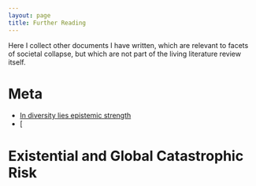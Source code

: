 ```yaml
---
layout: page
title: Further Reading
---
```


Here I collect other documents I have written, which are relevant to facets of societal collapse, but which are not part of the living literature review itself. 

# Meta
* [In diversity lies epistemic strength](https://florianjehn.github.io/Societal_Collapse/2023-01-16-diversity/)
* [

# Existential and Global Catastrophic Risk
